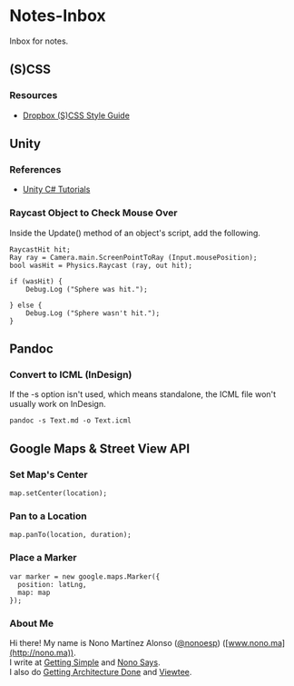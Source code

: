 # Notes-Inbox
Inbox for notes.

## (S)CSS

### Resources

* [Dropbox (S)CSS Style Guide](https://github.com/dropbox/css-style-guide)

## Unity

### References

* [Unity C# Tutorials](http://catlikecoding.com/unity/tutorials/)

### Raycast Object to Check Mouse Over

Inside the Update() method of an object's script, add the following.

```
RaycastHit hit;
Ray ray = Camera.main.ScreenPointToRay (Input.mousePosition);
bool wasHit = Physics.Raycast (ray, out hit);

if (wasHit) {
	Debug.Log ("Sphere was hit.");

} else {
	Debug.Log ("Sphere wasn't hit.");			
}
```

## Pandoc

### Convert to ICML (InDesign)

If the -s option isn't used, which means standalone, the ICML file won't usually work on InDesign.

```
pandoc -s Text.md -o Text.icml
```

## Google Maps & Street View API

### Set Map's Center

```
map.setCenter(location);
```

### Pan to a Location

```
map.panTo(location, duration);
```

### Place a Marker

```
var marker = new google.maps.Marker({
  position: latLng,
  map: map
});
```

### About Me

Hi there! My name is Nono Martínez Alonso ([@nonoesp](http://twitter.com/nonoesp)) ([www.nono.ma](http://nono.ma)).  
I write at [Getting Simple](http://gettingsimple.com) and [Nono Says](http://nono.ma/says).  
I also do [Getting Architecture Done](http://gettingarchitecturedone.com) and [Viewtee](http://viewtee.com).
